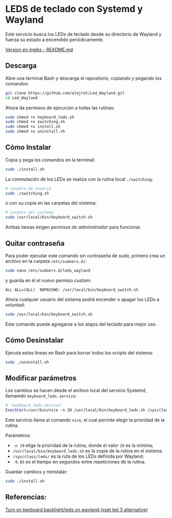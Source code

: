 
# LEDS de teclado con Systemd y Wayland


Este servicio busca los LEDs de teclado desde su directorio de Wayland y fuerza su estado a encendido periódicamente. 

[Version en inglés - README.md](README.md#keyboard-leds-with-wayland-and-systemd)



## Descarga

Abre una terminal Bash y descarga el repositorio, copiando y pegando los comandos:

```bash
git clone https://github.com/alejrot/Led_Wayland.git
cd Led_Wayland
```
Ahora da permisos de ejecución a todas las rutinas:

```bash
sudo chmod +x keyboard_leds.sh
sudo chmod +x switching.sh  
sudo chmod +x install.sh
sudo chmod +x uninstall.sh 
``` 


## Cómo Instalar


Copia y pega los comandos en la terminal:

```bash
sudo ./install.sh
```

La conmutación de  los LEDs se realiza con la rutina local `./switching`:

```bash 
# carpeta de usuario
sudo ./switching.sh    
```
o con su copia en las carpetas del sistema:

```bash 
# carpeta del sistema
sudo /usr/local/bin/keyboard_switch.sh  
```

Ambas tareas exigen *permisos de administrador* para funcionar.

## Quitar contraseña

Para poder ejecutar este comando sin contraseña de *sudo*, primero crea un archivo en la carpeta  `/etc/sudoers.d/`:

```bash
sudo nano /etc/sudoers.d/leds_wayland 
```
y guarda en él el nuevo permiso *custom*:

```
ALL ALL=(ALL)  NOPASSWD: /usr/local/bin/keyboard_switch.sh
```

Ahora cualquier usuario del sistema podrá encender o apagar los LEDs a voluntad:

```bash 
sudo /usr/local/bin/keyboard_switch.sh  
```
Este comando puede agregarse a los atajos del teclado para mejor uso.



## Cómo Desinstalar

Ejecuta estas lineas en Bash para borrar todos los *scripts* del sistema:

```bash
sudo ./uninstall.sh
```


## Modificar parámetros

Los cambios se hacen desde el archivo local del servicio Systemd, llamamdo `keyboard_leds.service`:

```bash
# 'keyboard_leds.service'
ExecStart=/usr/bin/nice -n 20 /usr/local/bin/keyboard_leds.sh /sys/class/leds/  0.05
```

Este servicio llama al comando `nice`, el cual permite elegir la prioridad de la rutina.

Parámetros:

- `-n 19` elige la prioridad de la rutina, donde el valor `19` es la mínima;
- `/usr/local/bin/keyboard_leds.sh` es la copia de la rutina en el sistema.
- `/sys/class/leds/` es la ruta de los LEDs definida por Wayland;
- ` 0.05` es el tiempo en segundos entre repeticiones de la rutina.


Guardar cambios y reinstalar:

```bash
sudo ./install.sh
```




## Referencias:

[Turn on keyboard backlight/leds on wayland (xset led 3 alternative)](https://gist.github.com/ps1dr3x/b15c62eafb388ddf8bb7d3896d1a1cee)
